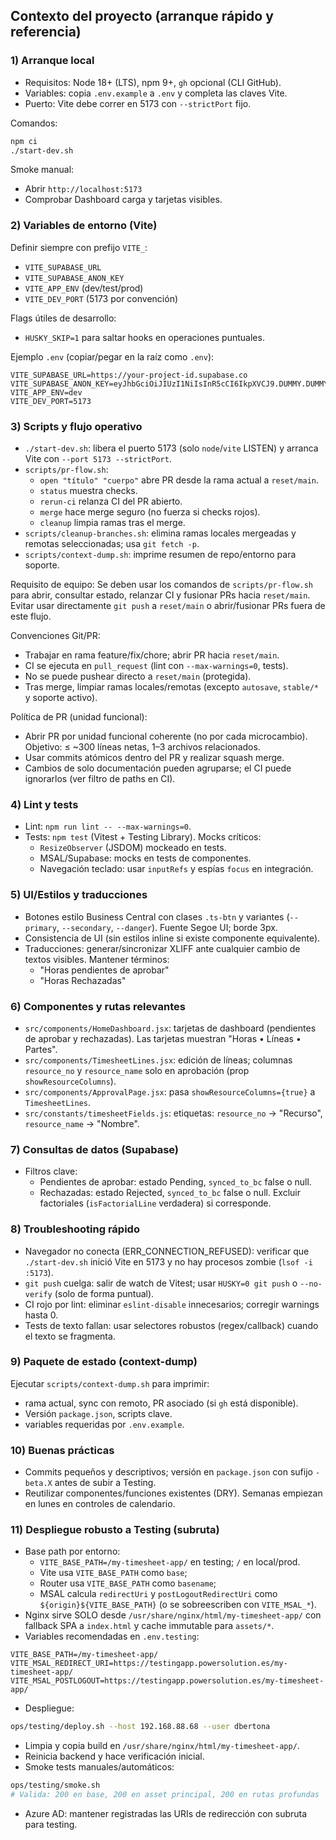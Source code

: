 ## Contexto del proyecto (arranque rápido y referencia)

### 1) Arranque local
- Requisitos: Node 18+ (LTS), npm 9+, `gh` opcional (CLI GitHub).
- Variables: copia `.env.example` a `.env` y completa las claves Vite.
- Puerto: Vite debe correr en 5173 con `--strictPort` fijo.

Comandos:
```bash
npm ci
./start-dev.sh
```

Smoke manual:
- Abrir `http://localhost:5173`
- Comprobar Dashboard carga y tarjetas visibles.

### 2) Variables de entorno (Vite)
Definir siempre con prefijo `VITE_`:
- `VITE_SUPABASE_URL`
- `VITE_SUPABASE_ANON_KEY`
- `VITE_APP_ENV` (dev/test/prod)
- `VITE_DEV_PORT` (5173 por convención)

Flags útiles de desarrollo:
- `HUSKY_SKIP=1` para saltar hooks en operaciones puntuales.

Ejemplo `.env` (copiar/pegar en la raíz como `.env`):
```env
VITE_SUPABASE_URL=https://your-project-id.supabase.co
VITE_SUPABASE_ANON_KEY=eyJhbGciOiJIUzI1NiIsInR5cCI6IkpXVCJ9.DUMMY.DUMMY
VITE_APP_ENV=dev
VITE_DEV_PORT=5173
```

### 3) Scripts y flujo operativo
- `./start-dev.sh`: libera el puerto 5173 (solo `node`/`vite` LISTEN) y arranca Vite con `--port 5173 --strictPort`.
- `scripts/pr-flow.sh`:
  - `open "título" "cuerpo"` abre PR desde la rama actual a `reset/main`.
  - `status` muestra checks.
  - `rerun-ci` relanza CI del PR abierto.
  - `merge` hace merge seguro (no fuerza si checks rojos).
  - `cleanup` limpia ramas tras el merge.
- `scripts/cleanup-branches.sh`: elimina ramas locales mergeadas y remotas seleccionadas; usa `git fetch -p`.
- `scripts/context-dump.sh`: imprime resumen de repo/entorno para soporte.

Requisito de equipo: Se deben usar los comandos de `scripts/pr-flow.sh` para abrir, consultar estado, relanzar CI y fusionar PRs hacia `reset/main`. Evitar usar directamente `git push` a `reset/main` o abrir/fusionar PRs fuera de este flujo.

Convenciones Git/PR:
- Trabajar en rama feature/fix/chore; abrir PR hacia `reset/main`.
- CI se ejecuta en `pull_request` (lint con `--max-warnings=0`, tests).
- No se puede pushear directo a `reset/main` (protegida).
- Tras merge, limpiar ramas locales/remotas (excepto `autosave`, `stable/*` y soporte activo).

Política de PR (unidad funcional):
- Abrir PR por unidad funcional coherente (no por cada microcambio). Objetivo: ≤ ~300 líneas netas, 1–3 archivos relacionados.
- Usar commits atómicos dentro del PR y realizar squash merge.
- Cambios de solo documentación pueden agruparse; el CI puede ignorarlos (ver filtro de paths en CI).

### 4) Lint y tests
- Lint: `npm run lint -- --max-warnings=0`.
- Tests: `npm test` (Vitest + Testing Library). Mocks críticos:
  - `ResizeObserver` (JSDOM) mockeado en tests.
  - MSAL/Supabase: mocks en tests de componentes.
  - Navegación teclado: usar `inputRefs` y espías `focus` en integración.

### 5) UI/Estilos y traducciones
- Botones estilo Business Central con clases `.ts-btn` y variantes (`--primary`, `--secondary`, `--danger`). Fuente Segoe UI; borde 3px.
- Consistencia de UI (sin estilos inline si existe componente equivalente).
- Traducciones: generar/sincronizar XLIFF ante cualquier cambio de textos visibles. Mantener términos:
  - "Horas pendientes de aprobar"
  - "Horas Rechazadas"

### 6) Componentes y rutas relevantes
- `src/components/HomeDashboard.jsx`: tarjetas de dashboard (pendientes de aprobar y rechazadas). Las tarjetas muestran "Horas • Líneas • Partes".
- `src/components/TimesheetLines.jsx`: edición de líneas; columnas `resource_no` y `resource_name` solo en aprobación (prop `showResourceColumns`).
- `src/components/ApprovalPage.jsx`: pasa `showResourceColumns={true}` a `TimesheetLines`.
- `src/constants/timesheetFields.js`: etiquetas: `resource_no` → "Recurso", `resource_name` → "Nombre".

### 7) Consultas de datos (Supabase)
- Filtros clave:
  - Pendientes de aprobar: estado Pending, `synced_to_bc` false o null.
  - Rechazadas: estado Rejected, `synced_to_bc` false o null. Excluir factoriales (`isFactorialLine` verdadera) si corresponde.

### 8) Troubleshooting rápido
- Navegador no conecta (ERR_CONNECTION_REFUSED): verificar que `./start-dev.sh` inició Vite en 5173 y no hay procesos zombie (`lsof -i :5173`).
- `git push` cuelga: salir de watch de Vitest; usar `HUSKY=0 git push` o `--no-verify` (solo de forma puntual).
- CI rojo por lint: eliminar `eslint-disable` innecesarios; corregir warnings hasta 0.
- Tests de texto fallan: usar selectores robustos (regex/callback) cuando el texto se fragmenta.

### 9) Paquete de estado (context-dump)
Ejecutar `scripts/context-dump.sh` para imprimir:
- rama actual, sync con remoto, PR asociado (si `gh` está disponible).
- Versión `package.json`, scripts clave.
- variables requeridas por `.env.example`.

### 10) Buenas prácticas
- Commits pequeños y descriptivos; versión en `package.json` con sufijo `-beta.X` antes de subir a Testing.
- Reutilizar componentes/funciones existentes (DRY). Semanas empiezan en lunes en controles de calendario.

### 11) Despliegue robusto a Testing (subruta)
- Base path por entorno:
  - `VITE_BASE_PATH=/my-timesheet-app/` en testing; `/` en local/prod.
  - Vite usa `VITE_BASE_PATH` como `base`;
  - Router usa `VITE_BASE_PATH` como `basename`;
  - MSAL calcula `redirectUri` y `postLogoutRedirectUri` como `${origin}${VITE_BASE_PATH}` (o se sobreescriben con `VITE_MSAL_*`).
- Nginx sirve SOLO desde `/usr/share/nginx/html/my-timesheet-app/` con fallback SPA a `index.html` y cache immutable para `assets/*`.
- Variables recomendadas en `.env.testing`:
```env
VITE_BASE_PATH=/my-timesheet-app/
VITE_MSAL_REDIRECT_URI=https://testingapp.powersolution.es/my-timesheet-app/
VITE_MSAL_POSTLOGOUT=https://testingapp.powersolution.es/my-timesheet-app/
```
- Despliegue:
```bash
ops/testing/deploy.sh --host 192.168.88.68 --user dbertona
```
  - Limpia y copia build en `/usr/share/nginx/html/my-timesheet-app/`.
  - Reinicia backend y hace verificación inicial.
- Smoke tests manuales/automáticos:
```bash
ops/testing/smoke.sh
# Valida: 200 en base, 200 en asset principal, 200 en rutas profundas
```
- Azure AD: mantener registradas las URIs de redirección con subruta para testing.


